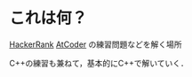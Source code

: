 # これは何？
[HackerRank](https://www.hackerrank.com/) 
[AtCoder](https://atcoder.jp/)
の練習問題などを解く場所

C++の練習も兼ねて，基本的にC++で解いていく．
